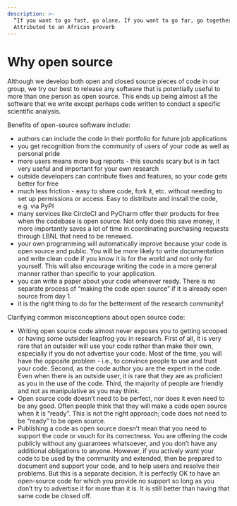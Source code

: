 ```yaml
---
description: >-
  “If you want to go fast, go alone. If you want to go far, go together”. -
  Attributed to an African proverb
---
```


# Why open source

Although we develop both open and closed source pieces of code in our group, we try our best to release any software that is potentially useful to more than one person as open source. This ends up being almost all the software that we write except perhaps code written to conduct a specific scientific analysis.&#x20;

Benefits of open-source software include:&#x20;

* authors can include the code in their portfolio for future job applications
* you get recognition from the community of users of your code as well as personal pride
* more users means more bug reports - this sounds scary but is in fact very useful and important for your own research
* outside developers can contribute fixes and features, so your code gets better for free
* much less friction - easy to share code, fork it, etc. without needing to set up permissions or access. Easy to distribute and install the code, e.g. via PyPI
* many services like CircleCI and PyCharm offer their products for free when the codebase is open source. Not only does this save money, it more importantly saves a lot of time in coordinating purchasing requests through LBNL that need to be renewed.
* your own programming will automatically improve because your code is open source and public. You will be more likely to write documentation and write clean code if you know it is for the world and not only for yourself. This will also encourage writing the code in a more general manner rather than specific to your application.
* you can write a paper about your code whenever ready. There is no separate process of “making the code open source” if it is already open source from day 1.
* it is the right thing to do for the betterment of the research community!

Clarifying common misconceptions about open source code:&#x20;

* Writing open source code almost never exposes you to getting scooped or having some outsider leapfrog you in research. First of all, it is very rare that an outsider will use your code rather than make their own, especially if you do not advertise your code. Most of the time, you will have the opposite problem - i.e., to convince people to use and trust your code. Second, as the code author you are the expert in the code. Even when there is an outside user, it is rare that they are as proficient as you in the use of the code. Third, the majority of people are friendly and not as manipulative as you may think.
* Open source code doesn’t need to be perfect, nor does it even need to be any good. Often people think that they will make a code open source when it is “ready”. This is not the right approach; code does not need to be “ready” to be open source.
* Publishing a code as open source doesn’t mean that you need to support the code or vouch for its correctness. You are offering the code publicly without any guarantees whatsoever, and you don’t have any additional obligations to anyone. However, if you actively want your code to be used by the community and extended, then be prepared to document and support your code, and to help users and resolve their problems. But this is a separate decision. It is perfectly OK to have an open-source code for which you provide no support so long as you don’t try to advertise it for more than it is. It is still better than having that same code be closed off.
